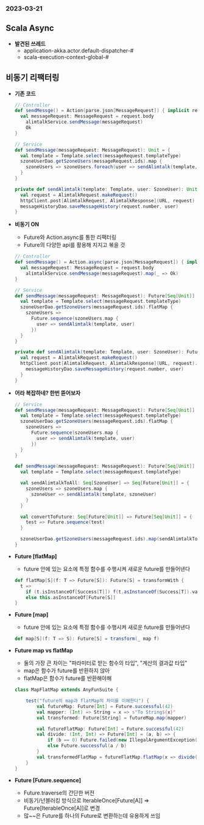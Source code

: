 ### 2023-03-21

## Scala Async
- **발견된 쓰레드**
  - application-akka.actor.default-dispatcher-#
  - scala-execution-context-global-#

## 비동기 리팩터링
- **기존 코드**
  ```scala
  // Controller
  def sendMessge() = Action(parse.json[MessageRequest]) { implicit request =>
    val messageRequest: MessageRequest = request.body
      alimtalkService.sendMessage(messageRequest)
      Ok
  }
  ```
  ```scala
  // Service
  def sendMessage(messageRequest: MessageRequest): Unit = {
    val template = Template.select(messageRequest.templateType)
    szoneUserDao.getSzoneUsers(messageRequest.ids).map {
      szoneUsers => szoneUsers.foreach(user => sendAlimtalk(template, user))
    }
  }
  
  private def sendAlimtalk(template: Template, user: SzoneUser): Unit = {
    val request = AlimtalkRequest.makeRequest()
    httpClient.post[AlimtalkRequest, AlimtalkResponse](URL, request)
    messageHistoryDao.saveMessageHistory(request.number, user)
  }
  ```
  
- **비동기 ON**
  - Future와 Action.async를 통한 리팩터링
  - Future의 다양한 api를 활용해 지지고 볶을 것
  ```scala
  // Controller
  def sendMessage() = Action.async(parse.json[MessageRequest]) { implicit request =>
    val messageRequest: MessageRequest = request.body
      alimtalkService.sendMessage(messageRequest).map(_ => Ok)
  }
  ```
  ```scala
  // Service
  def sendMessage(messageRequest: MessageRequest): Future[Seq[Unit]] = {
    val template = Template.select(messageRequest.templateType)
    szoneUserDao.getSzoneUsers(messageRequest.ids).flatMap {
      szoneUsers =>
        Future.sequence(szoneUsers.map {
          user => sendAlimtalk(template, user)
        })
    }
  }
  
  private def sendAlimtalk(template: Template, user: SzoneUser): Future[Unit] = {
    val request = AlimtalkRequest.makeRequest()
    httpClient.post[AlimtalkRequest, AlimtalkResponse](URL, request).map { _ =>
      messageHistoryDao.saveMessageHistory(request.number, user)
    }
  }
  ```

- **어라 복잡하네? 한번 뜯어보자**
  ```scala
  // Service
  def sendMessage(messageRequest: MessageRequest): Future[Seq[Unit]] = {
    val template = Template.select(messageRequest.templateType)
    szoneUserDao.getSzoneUsers(messageRequest.ids).flatMap {
      szoneUsers =>
        Future.sequence(szoneUsers.map {
          user => sendAlimtalk(template, user)
        })
    }
  }
  
  def sendMessage(messageRequest: MessageRequest): Future[Seq[Unit]] = {
    val template = Template.select(messageRequest.templateType)
  
    val sendAlimtalkToAll: Seq[SzoneUser] => Seq[Future[Unit]] = {
      szoneUsers => szoneUsers.map {
        szoneUser => sendAlimtalk(template, szoneUser)
      }
    }
  
    val convertToFuture: Seq[Future[Unit]] => Future[Seq[Unit]] = {
      test => Future.sequence(test)
    }
  
    szoneUserDao.getSzoneUsers(messageRequest.ids).map(sendAlimtalkToAll).flatMap(convertToFuture)
  }
  ```

- **Future [flatMap]**
  - future 안에 있는 요소에 특정 함수를 수행시켜 새로운 future를 만들어낸다
  ```scala
  def flatMap[S](f: T => Future[S]): Future[S] = transformWith {
    t => 
      if (t.isInstanceOf[Success[T]]) f(t.asInstanceOf(Success[T]).value)
      else this.asInstanceOf[Future[S]]
  }
  ```

- **Future [map]**
  - future 안에 있는 요소에 특정 함수를 수행시켜 새로운 future를 만들어낸다
  ```scala
  def map[S](f: T => S): Future[S] = transform(_ map f)
  ```

- **Future map vs flatMap**
  - 둘의 가장 큰 차이는 "파라미터로 받는 함수의 타입", "계산의 결과값 타입"
  - map은 함수가 future를 반환하지 않아
  - flatMap은 함수가 future를 반환해야해
  ```scala
  class MapFlatMap extends AnyFunSuite {
  
      test("future의 map과 flatMap의 차이를 이해한다") {
          val futureMap: Future[Int] = Future.successful(42)
          val mapper: (Int) => String = x => s"To String${x}"
          val transformed: Future[String] = futureMap.map(mapper)
  
          val futureFlatMap: Future[Int] = Future.successful(42)
          val divide: (Int, Int) => Future[Int] = (a, b) => {
              if (b == 0) Future.failed(new IllegalArgumentException("0으로 나누면 안댐"))
              else Future.successful(a / b)
          }
          val transformedFlatMap = futureFlatMap.flatMap(x => divide(x, 2))
      }
  }
  ```

- **Future [Future.sequence]**
  - Future.traverse의 간단한 버전
  - 비동기/넌블러킹 방식으로 IterableOnce[Future[A]] => Future[IterableOnce[A]]로 변경
  - 많~~은 Future를 하나의 Future로 변환하는데 유용하게 쓰임